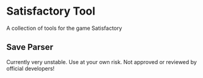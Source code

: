 # Satisfactory Tool

A collection of tools for the game Satisfactory

## Save Parser

Currently very unstable. Use at your own risk. Not approved or reviewed by official developers!